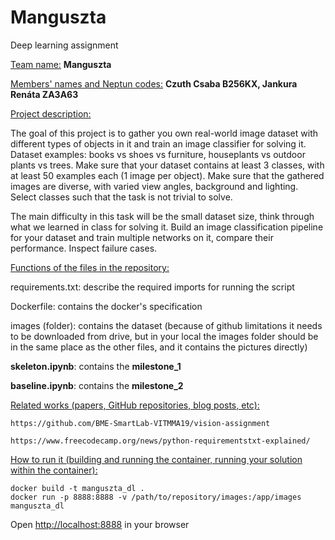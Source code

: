 # Manguszta
Deep learning assignment

<ins>Team name:</ins> **Manguszta** 

<ins>Members' names and Neptun codes:</ins> **Czuth Csaba B256KX, Jankura Renáta ZA3A63** 

<ins>Project description:  </ins>

The goal of this project is to gather you own real-world image dataset with different types of objects in it and train an image classifier for solving it. Dataset examples: books vs shoes vs furniture, houseplants vs outdoor plants vs trees. Make sure that your dataset contains at least 3 classes, with at least 50 examples each (1 image per object). Make sure that the gathered images are diverse, with varied view angles, background and lighting. Select classes such that the task is not trivial to solve.

The main difficulty in this task will be the small dataset size, think through what we learned in class for solving it. Build an image classification pipeline for your dataset and train multiple networks on it, compare their performance. Inspect failure cases.

<ins>Functions of the files in the repository:</ins>

requirements.txt: describe the required imports for running the script

Dockerfile: contains the docker's specification

images (folder): contains the dataset (because of github limitations it needs to be downloaded from drive, but in your local the images folder should be in the same place as the other files, and it contains the pictures directly)

**skeleton.ipynb**: contains the **milestone_1**

**baseline.ipynb**: contains the **milestone_2**


<ins>Related works (papers, GitHub repositories, blog posts, etc):</ins>

    https://github.com/BME-SmartLab-VITMMA19/vision-assignment

    https://www.freecodecamp.org/news/python-requirementstxt-explained/

<ins>How to run it (building and running the container, running your solution within the container):</ins>

    docker build -t manguszta_dl .
    docker run -p 8888:8888 -v /path/to/repository/images:/app/images manguszta_dl

    
Open [http://localhost:8888](http://localhost:8888) in your browser

